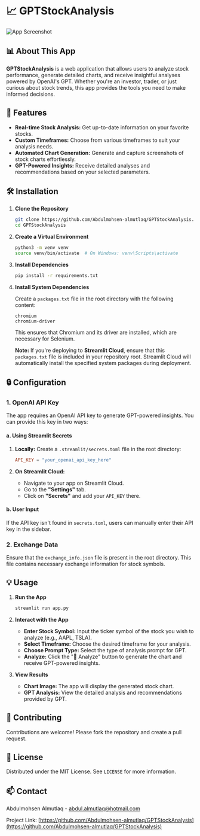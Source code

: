 # 📈 GPTStockAnalysis

![App Screenshot](https://github.com/Abdulmohsen-almutlaq/GPTStockAnalysis/blob/main/assets/app_screenshot.png)

## 📊 About This App

**GPTStockAnalysis** is a web application that allows users to analyze stock performance, generate detailed charts, and receive insightful analyses powered by OpenAI's GPT. Whether you're an investor, trader, or just curious about stock trends, this app provides the tools you need to make informed decisions.

## 🔧 Features

- **Real-time Stock Analysis:** Get up-to-date information on your favorite stocks.
- **Custom Timeframes:** Choose from various timeframes to suit your analysis needs.
- **Automated Chart Generation:** Generate and capture screenshots of stock charts effortlessly.
- **GPT-Powered Insights:** Receive detailed analyses and recommendations based on your selected parameters.

## 🛠️ Installation

1. **Clone the Repository**

    ```bash
    git clone https://github.com/Abdulmohsen-almutlaq/GPTStockAnalysis.git
    cd GPTStockAnalysis
    ```

2. **Create a Virtual Environment**

    ```bash
    python3 -m venv venv
    source venv/bin/activate  # On Windows: venv\Scripts\activate
    ```

3. **Install Dependencies**

    ```bash
    pip install -r requirements.txt
    ```

4. **Install System Dependencies**

    Create a `packages.txt` file in the root directory with the following content:

    ```plaintext
    chromium
    chromium-driver
    ```

    This ensures that Chromium and its driver are installed, which are necessary for Selenium.

    **Note:** If you're deploying to **Streamlit Cloud**, ensure that this `packages.txt` file is included in your repository root. Streamlit Cloud will automatically install the specified system packages during deployment.

## 🔒 Configuration

### 1. OpenAI API Key

The app requires an OpenAI API key to generate GPT-powered insights. You can provide this key in two ways:

#### a. Using Streamlit Secrets

1. **Locally:** Create a `.streamlit/secrets.toml` file in the root directory:

    ```toml
    API_KEY = "your_openai_api_key_here"
    ```

2. **On Streamlit Cloud:**
   - Navigate to your app on Streamlit Cloud.
   - Go to the **"Settings"** tab.
   - Click on **"Secrets"** and add your `API_KEY` there.

#### b. User Input

If the API key isn't found in `secrets.toml`, users can manually enter their API key in the sidebar.

### 2. Exchange Data

Ensure that the `exchange_info.json` file is present in the root directory. This file contains necessary exchange information for stock symbols.

## 💡 Usage

1. **Run the App**

    ```bash
    streamlit run app.py
    ```

2. **Interact with the App**

    - **Enter Stock Symbol:** Input the ticker symbol of the stock you wish to analyze (e.g., AAPL, TSLA).
    - **Select Timeframe:** Choose the desired timeframe for your analysis.
    - **Choose Prompt Type:** Select the type of analysis prompt for GPT.
    - **Analyze:** Click the "🚀 Analyze" button to generate the chart and receive GPT-powered insights.

3. **View Results**

    - **Chart Image:** The app will display the generated stock chart.
    - **GPT Analysis:** View the detailed analysis and recommendations provided by GPT.

## 🤝 Contributing

Contributions are welcome! Please fork the repository and create a pull request.

## 📜 License

Distributed under the MIT License. See `LICENSE` for more information.

## 📫 Contact

Abdulmohsen Almutlaq - [abdul.almutlaq@hotmail.com](mailto:abdul.almutlaq@hotmail.com)

Project Link: [https://github.com/Abdulmohsen-almutlaq/GPTStockAnalysis](https://github.com/Abdulmohsen-almutlaq/GPTStockAnalysis)
